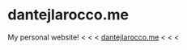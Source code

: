 # dantejlarocco.me
My personal website!
&lt; &lt; &lt; [dantejlarocco.me](https://dantejlarocco.me) < < < 
